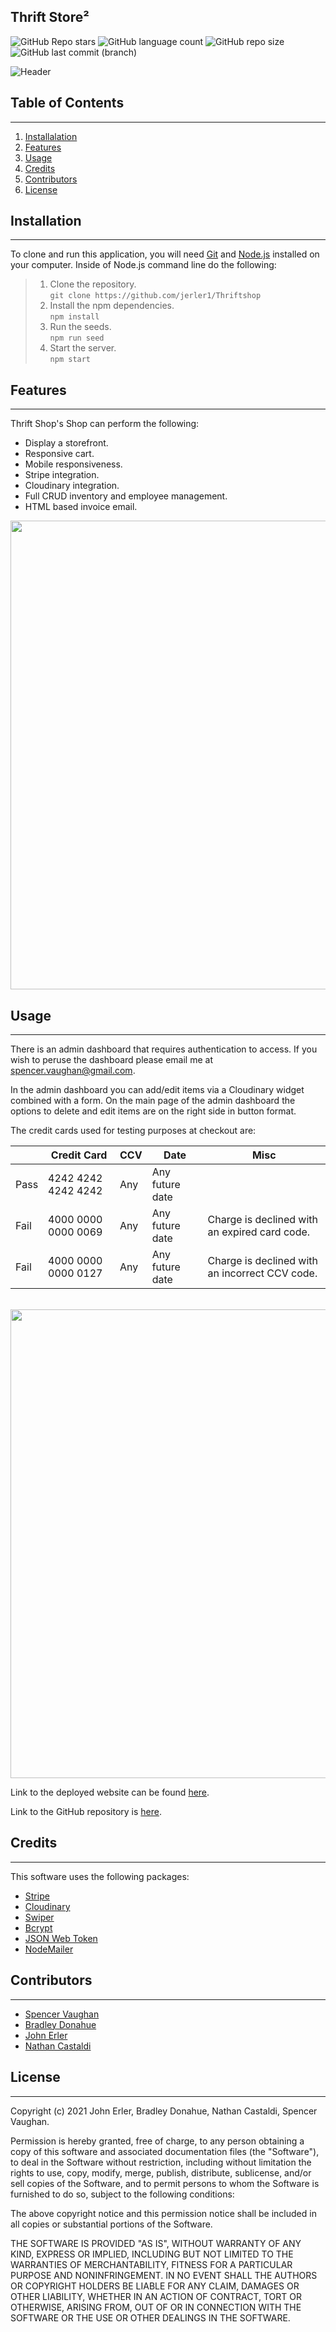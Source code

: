 ## **Thrift Store²**

![GitHub Repo stars](https://img.shields.io/github/stars/jerler1/Thriftshop?logo=GitHub&color=critical&style=for-the-badge)
![GitHub language count](https://img.shields.io/github/languages/count/jerler1/Thriftshop?color=critical&logo=github&style=for-the-badge)
![GitHub repo size](https://img.shields.io/github/repo-size/jerler1/Thriftshop?color=critical&logo=github&style=for-the-badge)
![GitHub last commit (branch)](https://img.shields.io/github/last-commit/jerler1/ThriftShop/main?color=critical&logo=github&style=for-the-badge)

![Header](./client/src/images/header.png)

## **Table of Contents**

---

1. [Installalation](#installation)
1. [Features](#features)
1. [Usage](#usage)
1. [Credits](#credits)
1. [Contributors](#contributors)
1. [License](#license)

## **Installation**

---

To clone and run this application, you will need [Git](https://git-scm.com/) and [Node.js](https://nodejs.org/en/download/) installed on your computer.  Inside of Node.js command line do the following:


>1. Clone the repository.<br/>`git clone https://github.com/jerler1/Thriftshop`
>1. Install the npm dependencies.<br/>`npm install`
>1. Run the seeds.<br/>`npm run seed`
>1. Start the server.<br/>`npm start`

## **Features**

---

Thrift Shop's Shop can perform the following:

- Display a storefront.
- Responsive cart.
- Mobile responsiveness.
- Stripe integration.
- Cloudinary integration.
- Full CRUD inventory and employee management.
- HTML based invoice email.

<img src="./client/src/images/cart.png" width="750px">


## **Usage**

---

There is an admin dashboard that requires authentication to access.  If you wish to peruse the dashboard please email me at spencer.vaughan@gmail.com.

In the admin dashboard you can add/edit items via a Cloudinary widget combined with a form.  On the main page of the admin dashboard the options to delete and edit items are on the right side in button format.

The credit cards used for testing purposes at checkout are:

|      | Credit Card          | CCV | Date            | Misc                                           |
|------|----------------------|-----|-----------------|------------------------------------------------|
| Pass | 4242 4242 4242 4242  | Any | Any future date |                                                |
| Fail | 4000 0000 0000 0069  | Any | Any future date | Charge is declined with an expired card code.  |
| Fail | 4000 0000 0000 0127  | Any | Any future date | Charge is declined with an incorrect CCV code. |
</br>

<img src="./client/src/images/admin.png" width="750px">



Link to the deployed website can be found [here](https://thawing-everglades-67828.herokuapp.com/).

Link to the GitHub repository is [here](https://github.com/spencerv86/Thriftshop).

## **Credits**

---

This software uses the following packages:

- [Stripe](https://www.npmjs.com/package/stripe)
- [Cloudinary](https://www.npmjs.com/package/cloudinary-react)
- [Swiper](https://www.npmjs.com/package/swiper)
- [Bcrypt](https://www.npmjs.com/package/bcrypt)
- [JSON Web Token](https://www.npmjs.com/package/jsonwebtoken)
- [NodeMailer](https://www.npmjs.com/package/nodemailer)

## **Contributors**

---

- [Spencer Vaughan](https://github.com/spencerv86)
- [Bradley Donahue](https://github.com/brhue)
- [John Erler](https://github.com/jerler1)
- [Nathan Castaldi](https://github.com/ncastaldi)


## **License**

---

Copyright (c) 2021 John Erler, Bradley Donahue, Nathan Castaldi, Spencer Vaughan.

Permission is hereby granted, free of charge, to any person obtaining
a copy of this software and associated documentation files (the
"Software"), to deal in the Software without restriction, including
without limitation the rights to use, copy, modify, merge, publish,
distribute, sublicense, and/or sell copies of the Software, and to
permit persons to whom the Software is furnished to do so, subject to
the following conditions:

The above copyright notice and this permission notice shall be
included in all copies or substantial portions of the Software.

THE SOFTWARE IS PROVIDED "AS IS", WITHOUT WARRANTY OF ANY KIND,
EXPRESS OR IMPLIED, INCLUDING BUT NOT LIMITED TO THE WARRANTIES OF
MERCHANTABILITY, FITNESS FOR A PARTICULAR PURPOSE AND
NONINFRINGEMENT. IN NO EVENT SHALL THE AUTHORS OR COPYRIGHT HOLDERS BE
LIABLE FOR ANY CLAIM, DAMAGES OR OTHER LIABILITY, WHETHER IN AN ACTION
OF CONTRACT, TORT OR OTHERWISE, ARISING FROM, OUT OF OR IN CONNECTION
WITH THE SOFTWARE OR THE USE OR OTHER DEALINGS IN THE SOFTWARE.
